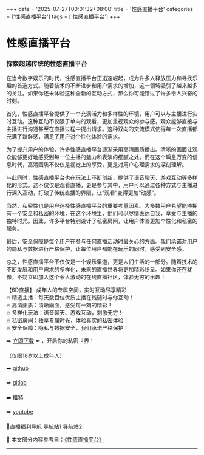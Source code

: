 +++
date = '2025-07-27T00:01:32+08:00'
title = '性感直播平台'
categories = ['性感直播平台']
tags = ['性感直播平台']
+++

# 性感直播平台

### 探索超越传统的性感直播平台

在当今数字娱乐的时代，性感直播平台正迅速崛起，成为许多人释放压力和寻找乐趣的首选方式。随着技术的不断进步和用户需求的增加，这一领域吸引了越来越多的关注。如果你还未体验这种全新的互动方式，那么你可能错过了许多令人兴奋的时刻。

首先，性感直播平台提供了一个充满活力和多样性的环境，用户可以与主播进行实时互动。这种互动不仅限于单向的观看，更加重视观众的参与感，观众能够直接与主播进行沟通甚至在直播过程中提出请求。这种双向的交流模式使得每一次直播都充满了新鲜感，满足了用户对个性化体验的需求。

为了提升用户的体验，许多性感直播平台逐渐采用高清画质播出。清晰的画面让观众能够更好地感受到每一位主播的魅力和表演的细腻之处。而在这个瞬息万变的信息时代，高清画质不仅仅是视觉上的享受，更是对用户心理需求的深刻理解。

与此同时，性感直播平台也在玩法上不断创新，提供了语音聊天、游戏互动等多样化的形式。这不仅仅是观看直播，更是参与其中，用户可以通过各种方式与主播进行深入互动，打破了传统直播的界限，让“观看”变得更加“动感”。

当然，私密性也是用户选择性感直播平台的重要考量因素。大多数用户希望能够拥有一个安全和私密的环境，在这个环境里，他们可以尽情表达自我，享受与主播的独特时光。因此，许多平台特别设计了私密房间，让用户体验更加个性化和私密的服务。

最后，安全保障是每个用户在参与任何直播活动时最关心的方面。我们承诺对用户的隐私与数据进行严格保护，让每位用户都能在玩乐的同时，感受到安全感。

总之，性感直播平台不仅仅是一个娱乐渠道，更是人们生活的一部分。随着技术的不断发展和用户需求的多样化，未来的直播世界将更加精彩纷呈。如果你还在犹豫，不妨立即加入这个令人激动的在线直播社区，体验无穷的乐趣！

【6D直播】
成年人的专属空间，实时互动尽享精彩  
🔥 精选主播：每天数百位优质主播在线随时与你互动！  
🔥 高清画质：清晰画面，感受每一刻的精彩！  
🔥 多样化玩法：语音聊天、游戏互动，刺激无穷！  
🔥 私密房间：独享专属时光，体验真实的私密体验！  
🔥 安全保障：隐私与数据安全，我们承诺严格保护！  

➡️ [立即下载](https://down123.s3.ap-east-1.amazonaws.com/down/down.html?channelCode=blog) ⬅️ ，开启你的私密世界！  

（仅限18岁以上成年人）  

➡️ [github](https://aldult-live.github.io/)  

➡️ [gitlab](https://seo-09598d.gitlab.io/)  

➡️ [推特](https://x.com/wegame33)  

➡️ [youtube](https://www.youtube.com/@6Dlive)  

🔞直播福利导航 [导航站1](https://webstack-86085a.gitlab.io/) [导航站2](https://onlygit123-2.github.io/)


📘 本文部分内容参考自：[《性感直播平台》](https://github.com/my25721/my)

---
